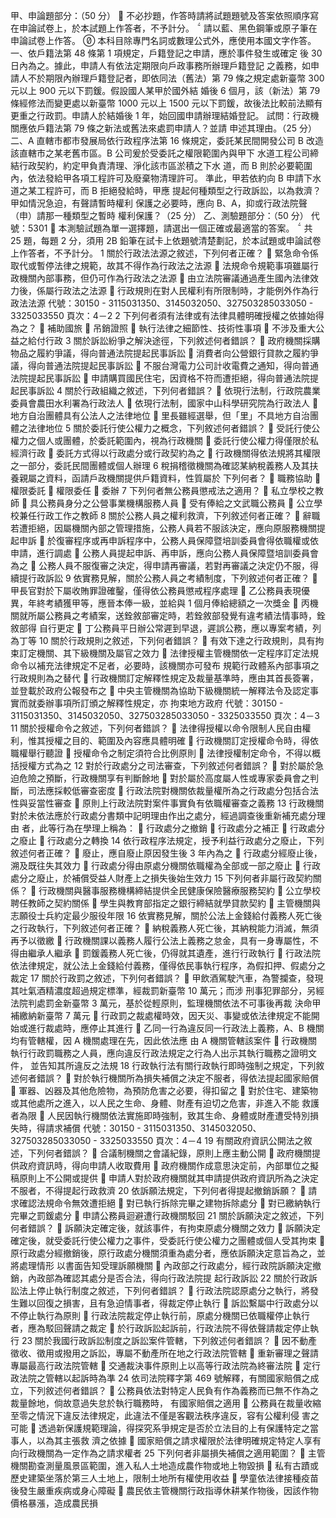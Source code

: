 甲、申論題部分：（50 分）
 不必抄題，作答時請將試題題號及答案依照順序寫在申論試卷上，於本試題上作答者，不予計分。
 請以藍、黑色鋼筆或原子筆在申論試卷上作答。
 本科目除專門名詞或數理公式外，應使用本國文字作答。
一、依戶籍法第 48 條第 1 項規定，戶籍登記之申請，應於事件發生或確定
後 30 日內為之。據此，申請人有依法定期限向戶政事務所辦理戶籍登記
之義務，如申請人不於期限內辦理戶籍登記者，即依同法（舊法）第 79
條之規定處新臺幣 300 元以上 900 元以下罰鍰。假設國人某甲於國外結
婚後 6 個月，該（新法）第 79 條經修法而變更處以新臺幣 1000 元以上
1500 元以下罰鍰，故後法比較前法顯有更重之行政罰。申請人於結婚後
1 年，始回國申請辦理結婚登記。
試問：行政機關應依戶籍法第 79 條之新法或舊法來處罰申請人？並請
申述其理由。（25 分）
二、A 直轄市都市發展局依行政程序法第 16 條規定，委託某民間開發公司
B 改造該直轄市之某老舊市區。B 公司爰於受委託之權限範圍內與甲下
水道工程公司締結行政契約，約定甲負責清理、淨化該市區淤積之下水
道，而 B 則於必要範圍內，依法發給甲各項工程許可及廢棄物清理許可。
準此，甲若依約向 B 申請下水道之某工程許可，而 B 拒絕發給時，甲應
提起何種類型之行政訴訟，以為救濟？甲如情況急迫，有聲請暫時權利
保護之必要時，應向 B、A，抑或行政法院聲（申）請那一種類型之暫時
權利保護？（25 分）
乙、測驗題部分：（50 分） 代號：5301
 本測驗試題為單一選擇題，請選出一個正確或最適當的答案。
 共 25 題，每題 2 分，須用 2B 鉛筆在試卡上依題號清楚劃記，於本試題或申論試卷上作答者，不予計分。
1 關於行政法法源之敘述，下列何者正確？
 緊急命令係取代或暫停法律之規範，故其不得作為行政法之法源
 法規命令規範事項雖屬行政機關內部事務，但仍可作為行政法之法源
 由立法院審議通過產生國內法律效力後，係屬行政法之法源
 行政規則在對人民權利有所限制時，才能例外作為行政法法源
代號：30150 - 3115031350、3145032050、327503285033050 - 3325033550 頁次：4－2
2 下列何者須有法律或有法律具體明確授權之依據始得為之？
 補助國旅  吊銷證照
 執行法律之細節性、技術性事項  不涉及重大公益之給付行政
3 關於訴訟紛爭之解決途徑，下列敘述何者錯誤？
 政府機關採購物品之履約爭議，得向普通法院提起民事訴訟
 消費者向公營銀行貸款之履約爭議，得向普通法院提起民事訴訟
 不服台灣電力公司計收電費之通知，得向普通法院提起民事訴訟
 申請購買國民住宅，因資格不符而遭拒絕，得向普通法院提起民事訴訟
4 關於行政組織之敘述，下列何者錯誤？
 依現行法制，行政院農業委員會農田水利署為行政法人
 依現行法制，國家中山科學研究院為行政法人
 地方自治團體具有公法人之法律地位
 里長雖經選舉，但「里」不具地方自治團體之法律地位
5 關於委託行使公權力之概念，下列敘述何者錯誤？
 受託行使公權力之個人或團體，於委託範圍內，視為行政機關
 委託行使公權力得僅限於私經濟行政
 委託方式得以行政處分或行政契約為之
 行政機關得依法規將其權限之一部分，委託民間團體或個人辦理
6 稅捐稽徵機關為確認某納稅義務人及其扶養親屬之資料，函請戶政機關提供戶籍資料，性質屬於
下列何者？
 職務協助  權限委託  權限委任  委辦
7 下列何者無公務員懲戒法之適用？
 私立學校之教師  具公務員身分之公營事業機構服務人員
 受有俸給之文武職公務員  公立學校兼任行政工作之教師
8 關於公務人員之權利救濟，下列敘述何者正確？
 辭職若遭拒絕，因屬機關內部之管理措施，公務人員若不服該決定，應向原服務機關提起申訴
 於復審程序或再申訴程序中，公務人員保障暨培訓委員會得依職權或依申請，進行調處
 公務人員提起申訴、再申訴，應向公務人員保障暨培訓委員會為之
 公務人員不服復審之決定，得申請再審議，若對再審議之決定仍不服，得續提行政訴訟
9 依實務見解，關於公務人員之考績制度，下列敘述何者正確？
 甲長官對於下屬收賄罪證確鑿，僅得依公務員懲戒程序處理
 乙公務員表現優異，年終考績獲甲等，應晉本俸一級，並給與 1 個月俸給總額之一次獎金
 丙機關就所屬公務員之考績案，送銓敘部審定時，若銓敘部發覺有違考績法情事時，銓敘部得
自行更定
 丁公務員平日辦公常遲到早退，遲誤公務，應以專案考績，列為丁等
10 關於行政規則之敘述，下列何者錯誤？
 有效下達之行政規則，具有拘束訂定機關、其下級機關及屬官之效力
 法律授權主管機關依一定程序訂定法規命令以補充法律規定不足者，必要時，該機關亦可發布
規範行政體系內部事項之行政規則為之替代
 行政機關訂定解釋性規定及裁量基準時，應由其首長簽署，並登載於政府公報發布之
 中央主管機關為協助下級機關統一解釋法令及認定事實而就委辦事項所訂頒之解釋性規定，亦
拘束地方政府
代號：30150 - 3115031350、3145032050、327503285033050 - 3325033550 頁次：4－3
11 關於授權命令之敘述，下列何者錯誤？
 法律得授權以命令限制人民自由權利，惟其授權之目的、範圍及內容應具體明確
 行政機關訂定授權命令時，得依職權舉行聽證
 授權命令之制定須符合比例原則
 法律授權制定命令，不得以概括授權方式為之
12 對於行政處分之司法審查，下列敘述何者錯誤？
 對於屬於急迫危險之預斷，行政機關享有判斷餘地
 對於屬於高度屬人性或專家委員會之判斷，司法應採較低審查密度
 行政法院對機關依裁量權所為之行政處分包括合法性與妥當性審查
 原則上行政法院對案件事實負有依職權審查之義務
13 行政機關對於未依法應於行政處分書類中記明理由作出之處分，經過調查後重新補充處分理由
者，此等行為在學理上稱為：
 行政處分之撤銷  行政處分之補正  行政處分之廢止  行政處分之轉換
14 依行政程序法規定，授予利益行政處分之廢止，下列敘述何者正確？
 廢止，應自廢止原因發生後 3 年內為之
 行政處分經廢止後，溯及既往失其效力
 行政處分得由原處分機關依職權為全部或一部之廢止
 行政處分之廢止，於補償受益人財產上之損失後始生效力
15 下列何者非屬行政契約關係？
 行政機關與醫事服務機構締結提供全民健康保險醫療服務契約
 公立學校聘任教師之契約關係
 學生與教育部指定之銀行締結就學貸款契約
 主管機關與志願役士兵約定最少服役年限
16 依實務見解，關於公法上金錢給付義務人死亡後之行政執行，下列敘述何者正確？
 納稅義務人死亡後，其納稅能力消滅，無須再予以徵繳
 行政機關課以義務人履行公法上義務之怠金，具有一身專屬性，不得由繼承人繼承
 罰鍰義務人死亡後，仍得就其遺產，進行行政執行
 行政法院依法律規定，就公法上金錢給付義務，僅得依民事執行程序，為假扣押、假處分之裁定
17 關於行政罰之敘述，下列何者錯誤？
 甲飲酒駕駛汽車，為警攔查，發現其吐氣酒精濃度超過規定標準，經裁罰新臺幣 10 萬元；而涉
刑事犯罪部分，另經法院判處罰金新臺幣 3 萬元，基於從輕原則，監理機關依法不可事後再裁
決命甲補繳納新臺幣 7 萬元
 行政罰之裁處權時效，因天災、事變或依法律規定不能開始或進行裁處時，應停止其進行
 乙同一行為違反同一行政法上義務，A、B 機關均有管轄權，因 A 機關處理在先，因此依法應
由 A 機關管轄該案件
 行政機關執行行政罰職務之人員，應向違反行政法規定之行為人出示其執行職務之證明文件，
並告知其所違反之法規
18 行政執行法有關行政執行即時強制之規定，下列敘述何者錯誤？
 對於執行機關所為損失補償之決定不服者，得依法提起國家賠償
 軍器、凶器及其他危險物，為預防危害之必要，得扣留之
 對於住宅、建築物或其他處所之進入，以人民之生命、身體、財產有迫切之危害，非進入不能
救護者為限
 人民因執行機關依法實施即時強制，致其生命、身體或財產遭受特別損失時，得請求補償
代號：30150 - 3115031350、3145032050、327503285033050 - 3325033550 頁次：4－4
19 有關政府資訊公開法之敘述，下列何者錯誤？
 合議制機關之會議紀錄，原則上應主動公開
 政府機關提供政府資訊時，得向申請人收取費用
 政府機關作成意思決定前，內部單位之擬稿原則上不公開或提供
 申請人對於政府機關就其申請提供政府資訊所為之決定不服者，不得提起行政救濟
20 依訴願法規定，下列何者得提起撤銷訴願？
 請求確認法規命令無效遭拒絕
 對已執行拆除完畢之建物拆除處分
 對已繳納執行完畢之罰鍰處分
 申請公務員迴避遭行政機關駁回
21 關於訴願決定之敘述，下列何者錯誤？
 訴願決定確定後，就該事件，有拘束原處分機關之效力
 訴願決定確定後，就受委託行使公權力之事件，受委託行使公權力之團體或個人受其拘束
 原行政處分經撤銷後，原行政處分機關須重為處分者，應依訴願決定意旨為之，並將處理情形
以書面告知受理訴願機關
 內政部之行政處分，經行政院訴願決定撤銷，內政部為確認其處分是否合法，得向行政法院提
起行政訴訟
22 關於行政訴訟法上停止執行制度之敘述，下列何者錯誤？
 行政法院認原處分之執行，將發生難以回復之損害，且有急迫情事者，得裁定停止執行
 訴訟繫屬中行政處分以不停止執行為原則
 行政法院裁定停止執行前，原處分機關已依職權停止執行者，應為駁回聲請之裁定
 於行政訴訟起訴前，行政法院不得依聲請裁定停止執行
23 關於我國行政訴訟制度之訴訟案件管轄，下列敘述何者錯誤？
 因不動產徵收、徵用或撥用之訴訟，專屬不動產所在地之行政法院管轄
 重新審理之聲請專屬最高行政法院管轄
 交通裁決事件原則上以高等行政法院為終審法院
 定行政法院之管轄以起訴時為準
24 依司法院釋字第 469 號解釋，有關國家賠償之成立，下列敘述何者錯誤？
 公務員依法對特定人民負有作為義務而已無不作為之裁量餘地，倘故意過失怠於執行職務時，
有國家賠償之適用
 公務員在裁量收縮至零之情況下違反法律規定，此違法不僅是客觀法秩序違反，容有公權利侵
害之可能
 透過新保護規範理論，得探究系爭規定是否於立法目的上有保護特定之當事人，以為其主張救
濟之依據
 國家賠償之請求權限於法律明確規定特定人享有向行政機關為一定作為之請求權者
25 下列何者非屬損失補償之適用範圍？
 主管機關勘查測量風景區範圍，進入私人土地造成農作物或地上物毀損
 私有古蹟或歷史建築坐落於第三人土地上，限制土地所有權使用收益
 學童依法律接種疫苗後發生嚴重疾病或身心障礙
 農民依主管機關行政指導休耕某作物後，因該作物價格暴漲，造成農民損
